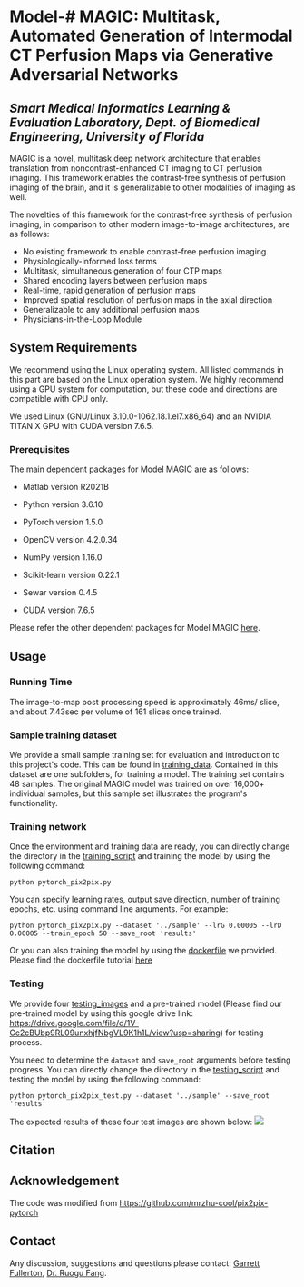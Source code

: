 # Model-# MAGIC: Multitask, Automated Generation of Intermodal CT Perfusion Maps via Generative Adversarial Networks
## _Smart Medical Informatics Learning & Evaluation Laboratory, Dept. of Biomedical Engineering, University of Florida_

MAGIC is a novel, multitask deep network architecture that enables translation from noncontrast-enhanced CT imaging to CT perfusion imaging. This framework enables the contrast-free synthesis of perfusion imaging of the brain, and it is generalizable to other modalities of imaging as well.

The novelties of this framework for the contrast-free synthesis of perfusion imaging, in comparison to other modern image-to-image architectures, are as follows: 
- No existing framework to enable contrast-free perfusion imaging
- Physiologically-informed loss terms
- Multitask, simultaneous generation of four CTP maps 
- Shared encoding layers between perfusion maps
- Real-time, rapid generation of perfusion maps
- Improved spatial resolution of perfusion maps in the axial direction
- Generalizable to any additional perfusion maps
- Physicians-in-the-Loop Module

## System Requirements

We recommend using the Linux operating system. All listed commands in this part are based on the Linux operation system. We highly recommend using a GPU system for computation, but these code and directions are compatible with CPU only. 

We used Linux (GNU/Linux 3.10.0-1062.18.1.el7.x86_64) and an NVIDIA TITAN X GPU with CUDA version 7.6.5. 
### Prerequisites
The main dependent packages for Model MAGIC are as follows:
- Matlab version R2021B

- Python version 3.6.10

- PyTorch version 1.5.0

- OpenCV version 4.2.0.34

- NumPy version 1.16.0

- Scikit-learn version 0.22.1

- Sewar version 0.4.5

- CUDA version 7.6.5

Please refer the other dependent packages for Model MAGIC [here](magic_env.yml).

## Usage
### Running Time
The image-to-map post processing speed is approximately 46ms/ slice, and about 7.43sec per volume of 161 slices once trained.

### Sample training dataset
We provide a small sample training set for evaluation and introduction to this project's code. This can be found in [training_data](data/sample/). Contained in this dataset are one subfolders, for training a model. The training set contains 48 samples. The original MAGIC model was trained on over 16,000+ individual samples, but this sample set illustrates the program's functionality.

### Training network
Once the environment and training data are ready, you can directly change the directory in the [training_script](code/pytorch_pix2pix.py) and training the model by using the following command:
```
python pytorch_pix2pix.py 
```
You can specify learning rates, output save direction, number of training epochs, etc. using command line arguments. For example:  
```
python pytorch_pix2pix.py --dataset '../sample' --lrG 0.00005 --lrD 0.00005 --train_epoch 50 --save_root 'results' 
```
Or you can also training the model by using the [dockerfile](docker/training) we provided. Please find the dockerfile tutorial [here](docker/)

### Testing 
We provide four [testing_images](test_img/) and a pre-trained model (Please find our pre-trained model by using this google drive link: https://drive.google.com/file/d/1V-Cc2cBUbp9RL09unxhjfNbgVL9K1h1L/view?usp=sharing) for testing process.

You need to determine the ```dataset``` and ```save_root``` arguments before testing progress. 
You can directly change the directory in the [testing_script](code/pytorch_pix2pix_test.py) and testing the model by using the following command:
```
python pytorch_pix2pix_test.py --dataset '../sample' --save_root 'results' 
```

The expected results of these four test images are shown below:
![](https://github.com/lab-smile/Model-MAGIC/blob/main/images/expected_results.png?raw=true)

## Citation

## Acknowledgement
The code was modified from https://github.com/mrzhu-cool/pix2pix-pytorch

## Contact
Any discussion, suggestions and questions please contact:
[Garrett Fullerton](mailto:gfullerton245@gmail.com), [Dr. Ruogu Fang](mailto:ruogu.fang@bme.ufl.edu).
